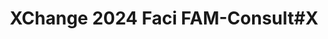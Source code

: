 ---
title: XChange 2024 Faci FAM-Consult#X
redirect_to: https://docs.google.com/spreadsheets/d/1M0__IBgWcgL3EYzvWws-LPAi9o8h4WbUBJH8aK8kQLs/edit?usp=sharing
redirect_from: 
  - /XC24FaciFAM-Consult#X
  - /xc24facifam-consult#x
---